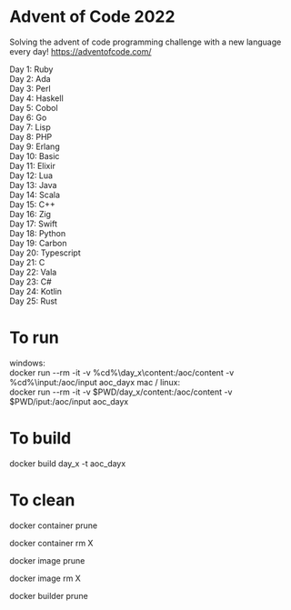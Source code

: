 # Advent of Code 2022
Solving the advent of code programming challenge with a new language every day!
https://adventofcode.com/

Day 1: Ruby  
Day 2: Ada  
Day 3: Perl  
Day 4: Haskell  
Day 5: Cobol  
Day 6: Go  
Day 7: Lisp  
Day 8: PHP  
Day 9: Erlang  
Day 10: Basic  
Day 11: Elixir  
Day 12: Lua  
Day 13: Java  
Day 14: Scala  
Day 15: C++  
Day 16: Zig  
Day 17: Swift  
Day 18: Python  
Day 19: Carbon  
Day 20: Typescript  
Day 21: C  
Day 22: Vala  
Day 23: C#  
Day 24: Kotlin  
Day 25: Rust  


# To run
windows:  
docker run --rm -it -v %cd%\day_x\content:/aoc/content -v %cd%\input:/aoc/input aoc_dayx
mac / linux:  
docker run --rm -it -v $PWD/day_x/content:/aoc/content -v $PWD/iput:/aoc/input aoc_dayx

# To build
docker build day_x -t aoc_dayx

# To clean
docker container prune

docker container rm X

docker image prune

docker image rm X

docker builder prune